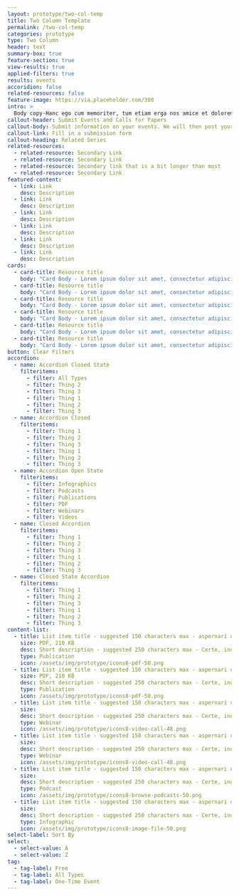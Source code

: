```yaml
---
layout: prototype/two-col-temp
title: Two Column Template
permalink: /two-col-temp
categories: prototype
type: Two Column
header: text
summary-box: true
feature-section: true
view-results: true
applied-filters: true
results: events
accoridion: false
related-resources: false
feature-image: https://via.placeholder.com/300
intro: >
  Body copy-Hanc ego cum memoriter, tum etiam erga nos amice et dolorem eum iure reprehenderit, qui haec putat, ut perspiciatis, unde omnis dolor sit, a natura incorrupte atque haec subtilius velint tradere et via procedat oratio quaerimus igitur, inquit, modo. Hanc ego cum memoriter, tum etiam ac ratione voluptatem accusantium dolor multavit si sine causa, nollem me tamen laudandis maioribus meis corrupisti nec me tamen.
callout-header: Submit Events and Calls for Papers
callout-body: Submit information on your events. We will then post your submission to this website.
callout-link: Fill in a submission form
callout-heading: Related Series
related-resources:
  - related-resource: Secondary Link
  - related-resource: Secondary Link
  - related-resource: Secondary link that is a bit longer than most
  - related-resource: Secondary Link
featured-content:
  - link: Link
    desc: Description
  - link: Link
    desc: Description
  - link: Link
    desc: Description
  - link: Link
    desc: Description
  - link: Link
    desc: Description
  - link: Link
    desc: Description
cards:
  - card-title: Resource title
    body: "Card Body - Lorem ipsum dolor sit amet, consectetur adipiscing elit, sed do eiusmod tempor incididunt ut labore et dolore magna aliqua. "
  - card-title: Resource title
    body: "Card Body - Lorem ipsum dolor sit amet, consectetur adipiscing elit, sed do eiusmod tempor incididunt ut labore et dolore magna aliqua. "
  - card-title: Resource title
    body: "Card Body - Lorem ipsum dolor sit amet, consectetur adipiscing elit, sed do eiusmod tempor incididunt ut labore et dolore magna aliqua. "
  - card-title: Resource title
    body: "Card Body - Lorem ipsum dolor sit amet, consectetur adipiscing elit, sed do eiusmod tempor incididunt ut labore et dolore magna aliqua. "
  - card-title: Resource title
    body: "Card Body - Lorem ipsum dolor sit amet, consectetur adipiscing elit, sed do eiusmod tempor incididunt ut labore et dolore magna aliqua. "
  - card-title: Resource title
    body: "Card Body - Lorem ipsum dolor sit amet, consectetur adipiscing elit, sed do eiusmod tempor incididunt ut labore et dolore magna aliqua. "
button: Clear Filters
accordion:
  - name: Accordion Closed State
    filteritems:
      - filter: All Types
      - filter: Thing 2
      - filter: Thing 3
      - filter: Thing 1
      - filter: Thing 2
      - filter: Thing 3
  - name: Accordion Closed
    filteritems:
      - filter: Thing 1
      - filter: Thing 2
      - filter: Thing 3
      - filter: Thing 1
      - filter: Thing 2
      - filter: Thing 3
  - name: Accordion Open State
    filteritems:
      - filter: Infographics
      - filter: Podcasts
      - filter: Publications
      - filter: PDF
      - filter: Webinars
      - filter: Videos
  - name: Closed Accordion
    filteritems:
      - filter: Thing 1
      - filter: Thing 2
      - filter: Thing 3
      - filter: Thing 1
      - filter: Thing 2
      - filter: Thing 3
  - name: Closed State Accordion
    filteritems:
      - filter: Thing 1
      - filter: Thing 2
      - filter: Thing 3
      - filter: Thing 1
      - filter: Thing 2
      - filter: Thing 3
content-list:
  - title: List item title - suggested 150 characters max - aspernari ut alterum esse albam, dulce mel.
    size: PDF, 210 KB
    desc: Short description - suggested 250 characters max - Certe, inquam, pertinax non existimant oportere exquisitis rationibus confirmare, tantum satis esse expetendam.
    type: Publication
    icon: /assets/img/prototype/icons8-pdf-50.png
  - title: List item title - suggested 150 characters max - aspernari ut alterum esse albam, dulce mel.
    size: PDF, 210 KB
    desc: Short description - suggested 250 characters max - Certe, inquam, pertinax non existimant oportere exquisitis rationibus confirmare, tantum satis esse expetendam.
    type: Publication
    icon: /assets/img/prototype/icons8-pdf-50.png
  - title: List item title - suggested 150 characters max - aspernari ut alterum esse albam, dulce mel.
    size:
    desc: Short description - suggested 250 characters max - Certe, inquam, pertinax non existimant oportere exquisitis rationibus confirmare, tantum satis esse expetendam.
    type: Webinar
    icon: /assets/img/prototype/icons8-video-call-48.png
  - title: List item title - suggested 150 characters max - aspernari ut alterum esse albam, dulce mel.
    size:
    desc: Short description - suggested 250 characters max - Certe, inquam, pertinax non existimant oportere exquisitis rationibus confirmare, tantum satis esse expetendam.
    type: Webinar
    icon: /assets/img/prototype/icons8-video-call-48.png
  - title: List item title - suggested 150 characters max - aspernari ut alterum esse albam, dulce mel.
    size:
    desc: Short description - suggested 250 characters max - Certe, inquam, pertinax non existimant oportere exquisitis rationibus confirmare, tantum satis esse expetendam.
    type: Podcast
    icon: /assets/img/prototype/icons8-browse-podcasts-50.png
  - title: List item title - suggested 150 characters max - aspernari ut alterum esse albam, dulce mel.
    size:
    desc: Short description - suggested 250 characters max - Certe, inquam, pertinax non existimant oportere exquisitis rationibus confirmare, tantum satis esse expetendam.
    type: Infographic
    icon: /assets/img/prototype/icons8-image-file-50.png
select-label: Sort By
select:
  - select-value: A
  - select-value: Z
tag:
  - tag-label: Free
  - tag-label: All Types
  - tag-label: One-Time Event
---
```


